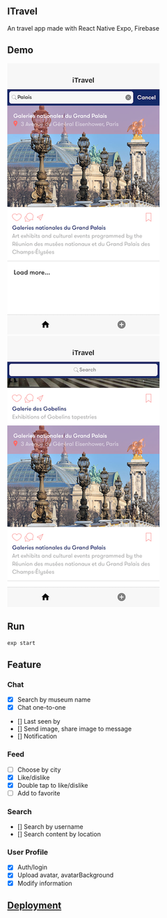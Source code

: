 ## ITravel
An travel app made with React Native Expo, Firebase

## Demo
![Screenshots 1](/screenshots/IMG-3987.png)
![Screenshots 2](/screenshots/IMG-3986.png)

## Run
```
exp start
```


## Feature

### Chat
- [x] Search by museum name
- [x] Chat one-to-one
- [] Last seen by
- [] Send image, share image to message
- [] Notification

### Feed
- [ ] Choose by city
- [x] Like/dislike
- [x] Double tap to like/dislike
- [ ] Add to favorite

### Search
- [] Search by username
- [] Search content by location

### User Profile
- [x] Auth/login
- [x] Upload avatar, avatarBackground
- [x] Modify information

## [Deployment](https://expo.io/@huocha/itravel)

